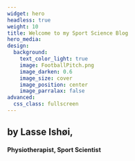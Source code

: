 ```yaml
---
widget: hero
headless: true
weight: 10
title: Welcome to my Sport Science Blog
hero_media:
design:
  background:
    text_color_light: true
    image: FootballPitch.png
    image_darken: 0.6
    image_size: cover
    image_position: center
    image_parralax: false
advanced:
  css_class: fullscreen
---
```


## by Lasse Ishøi,
#### Physiotherapist, Sport Scientist
